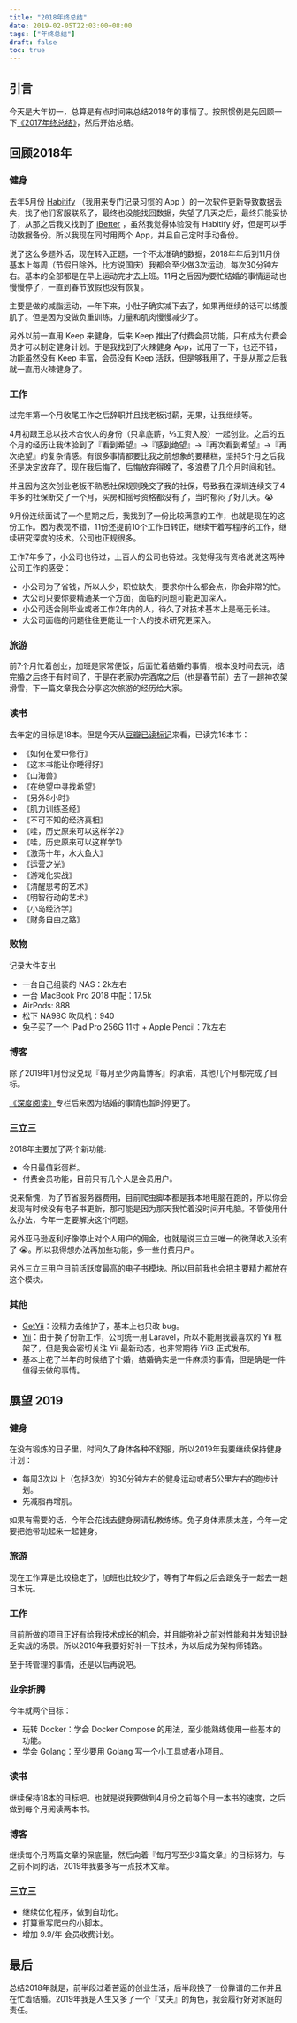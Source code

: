 ```yaml
---
title: "2018年终总结"
date: 2019-02-05T22:03:00+08:00
tags: ["年终总结"] 
draft: false
toc: true
---
```



## 引言

今天是大年初一，总算是有点时间来总结2018年的事情了。按照惯例是先回顾一下[《2017年终总结》](https://blog.forecho.com/review-of-2017.html)，然后开始总结。

## 回顾2018年

### 健身

<!--more-->

去年5月份 [Habitify](https://habitify.me/) （我用来专门记录习惯的 App ）的一次软件更新导致数据丢失，找了他们客服联系了，最终也没能找回数据，失望了几天之后，最终只能妥协了，从那之后我又找到了 [iBetter](https://itunes.apple.com/cn/app/ibetter-%E4%B9%A0%E6%83%AF%E5%85%BB%E6%88%90%E6%89%93%E5%8D%A1-%E4%BA%BA%E7%94%9F%E5%85%BB%E6%88%90%E8%AE%A1%E5%88%92/id1262378864?mt=8) ，虽然我觉得体验没有 Habitify 好，但是可以手动数据备份。所以我现在同时用两个 App，并且自己定时手动备份。

说了这么多题外话，现在转入正题，一个不太准确的数据，2018年年后到11月份基本上每周（节假日除外，比方说国庆）我都会至少做3次运动，每次30分钟左右。基本的全部都是在早上运动完才去上班。11月之后因为要忙结婚的事情运动也慢慢停了，一直到春节放假也没有恢复。

主要是做的减脂运动，一年下来，小肚子确实减下去了，如果再继续的话可以练腹肌了。但是因为没做负重训练，力量和肌肉慢慢减少了。

另外以前一直用 Keep 来健身，后来 Keep 推出了付费会员功能，只有成为付费会员才可以制定健身计划。于是我找到了火辣健身 App，试用了一下，也还不错，功能虽然没有 Keep 丰富，会员没有 Keep 活跃，但是够我用了，于是从那之后我就一直用火辣健身了。

### 工作

过完年第一个月收尾工作之后辞职并且找老板讨薪，无果，让我继续等。

4月初跟王总以技术合伙人的身份（只拿底薪，⅔工资入股）一起创业。之后的五个月的经历让我体验到了『看到希望』->『感到绝望』->『再次看到希望』->『再次绝望』的复杂情感。有很多事情都要比我之前想象的要糟糕，坚持5个月之后我还是决定放弃了。现在我后悔了，后悔放弃得晚了，多浪费了几个月时间和钱。

并且因为这次创业老板不熟悉社保规则晚交了我的社保，导致我在深圳连续交了4年多的社保断交了一个月，买房和摇号资格都没有了，当时郁闷了好几天。😭

9月份连续面试了一个星期之后，我找到了一份比较满意的工作，也就是现在的这份工作。因为表现不错，11份还提前10个工作日转正，继续干着写程序的工作，继续研究深度的技术。公司也正规很多。

工作7年多了，小公司也待过，上百人的公司也待过。我觉得我有资格说说这两种公司工作的感受：

- 小公司为了省钱，所以人少，职位缺失，要求你什么都会点，你会非常的忙。
- 大公司只要你要精通某一个方面，面临的问题可能更加深入。
- 小公司适合刚毕业或者工作2年内的人，待久了对技术基本上是毫无长进。
- 大公司面临的问题往往更能让一个人的技术研究更深入。

### 旅游

前7个月忙着创业，加班是家常便饭，后面忙着结婚的事情，根本没时间去玩，结完婚之后终于有时间了，于是在老家办完酒席之后（也是春节前）去了一趟神农架滑雪，下一篇文章我会分享这次旅游的经历给大家。

### 读书

去年定的目标是18本。但是今天从[豆瓣已读标记](https://book.douban.com/people/ipzone/collect)来看，已读完16本书：

- 《如何在爱中修行》
- 《这本书能让你睡得好》
- 《山海兽》
- 《在绝望中寻找希望》
- 《另外8小时》
- 《肌力训练圣经》
- 《不可不知的经济真相》
- 《哇，历史原来可以这样学2》
- 《哇，历史原来可以这样学1》
- 《激荡十年，水大鱼大》
- 《运营之光》
- 《游戏化实战》
- 《清醒思考的艺术》
- 《明智行动的艺术》
- 《小岛经济学》
- 《财务自由之路》

### 败物

记录大件支出

- 一台自己组装的 NAS：2k左右
- 一台 MacBook Pro 2018 中配：17.5k
- AirPods: 888
- 松下 NA98C 吹风机：940
- 兔子买了一个 iPad Pro 256G 11寸 + Apple Pencil：7k左右

### 博客

除了2019年1月份没兑现『每月至少两篇博客』的承诺，其他几个月都完成了目标。

[《深度阅读》](https://blog.forecho.com/tags/深度阅读.html)专栏后来因为结婚的事情也暂时停更了。

### [三立三](https://3li3.com/)

2018年主要加了两个新功能:

- 今日最值彩蛋栏。
- 付费会员功能，目前只有几个人是会员用户。

说来惭愧，为了节省服务器费用，目前爬虫脚本都是我本地电脑在跑的，所以你会发现有时候没有电子书更新，那可能是因为那天我忙着没时间开电脑。不管使用什么办法，今年一定要解决这个问题。

另外亚马逊返利好像停止对个人用户的佣金，也就是说三立三唯一的微薄收入没有了 😭。所以我得想办法再加些功能，多一些付费用户。

另外三立三用户目前活跃度最高的电子书模块。所以目前我也会把主要精力都放在这个模块。

### 其他

- [GetYii](https://getyii.com/)：没精力去维护了，基本上也只改 bug。
- [Yii](https://www.yiiframework.com/)：由于换了份新工作，公司统一用 Laravel，所以不能用我最喜欢的 Yii 框架了，但是我会密切关注 Yii 最新动态，也非常期待 Yii3 正式发布。
- 基本上花了半年的时候结了个婚，结婚确实是一件麻烦的事情，但是确是一件值得去做的事情。

## 展望 2019

### 健身

在没有锻炼的日子里，时间久了身体各种不舒服，所以2019年我要继续保持健身计划：

- 每周3次以上（包括3次）的30分钟左右的健身运动或者5公里左右的跑步计划。
- 先减脂再增肌。

如果有需要的话，今年会花钱去健身房请私教练练。兔子身体素质太差，今年一定要把她带动起来一起健身。

### 旅游

现在工作算是比较稳定了，加班也比较少了，等有了年假之后会跟兔子一起去一趟日本玩。

### 工作

目前所做的项目正好有给我技术成长的机会，并且能弥补之前对性能和并发知识缺乏实战的场景。所以2019年我要好好补一下技术，为以后成为架构师铺路。

至于转管理的事情，还是以后再说吧。

### 业余折腾

今年就两个目标：

- 玩转 Docker：学会 Docker Compose 的用法，至少能熟练使用一些基本的功能。
- 学会 Golang：至少要用 Golang 写一个小工具或者小项目。

### 读书

继续保持18本的目标吧。也就是说我要做到4月份之前每个月一本书的速度，之后做到每个月阅读两本书。

### 博客

继续每个月两篇文章的保底量，然后向着『每月写至少3篇文章』的目标努力。与之前不同的话，2019年我要多写一点技术文章。

### [三立三](https://3li3.com/)

- 继续优化程序，做到自动化。
- 打算重写爬虫的小脚本。
- 增加 9.9/年 会员收费计划。

## 最后

总结2018年就是，前半段过着苦逼的创业生活，后半段换了一份靠谱的工作并且在忙着结婚。2019年我是人生又多了一个『丈夫』的角色，我会履行好对家庭的责任。